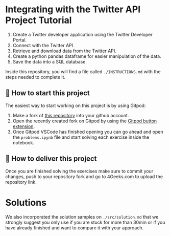 <!-- hide -->
# Integrating with the Twitter API Project Tutorial
<!-- endhide -->

1. Create a Twitter developer application using the Twitter Developer Portal.
2. Connect with the Twitter API 
3. Retrieve and download data from the Twitter API.
4. Create a python pandas dataframe for easier manipulation of the data.
5. Save the data into a SQL database.

Inside this repository, you will find a file called `./INSTRUCTIONS.md` with the steps needed to complete it.

## 🌱  How to start this project

The easiest way to start working on this project is by using Gitpod:

1. Make a fork of [this repository](https://github.com/4geeksacademy/interacting-with-the-twitter-api-project-tutorial) into your github account.
2. Open the recently created fork on Gitpod by using the [Gitpod button extension](https://www.gitpod.io/docs/browser-extension/).
3. Once Gitpod VSCode has finished opening you can go ahead and open the `problems.ipynb` file and start solving each exercise inside the notebook.

## 🚛 How to deliver this project

Once you are finished solving the exercises make sure to commit your changes, push to your repository fork and go to 4Geeks.com to upload the repository link.

# Solutions

We also incorporated the solution samples on `./src/solution.md` that we strongly suggest you only use if you are stuck for more than 30min or if you have already finished and want to compare it with your approach.
